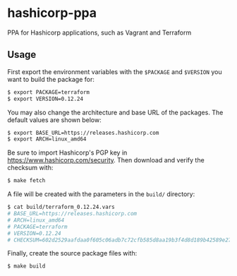 # hashicorp-ppa

PPA for Hashicorp applications, such as Vagrant and Terraform

## Usage

First export the environment variables with the `$PACKAGE` and `$VERSION` you
want to build the package for:

``` sh
$ export PACKAGE=terraform
$ export VERSION=0.12.24
```

You may also change the architecture and base URL of the packages. The default
values are shown below:

``` sh
$ export BASE_URL=https://releases.hashicorp.com
$ export ARCH=linux_amd64
```

Be sure to import Hashicorp's PGP key in https://www.hashicorp.com/security.
Then download and verify the checksum with:

``` sh
$ make fetch
```

A file will be created with the parameters in the `build/` directory:

``` sh
$ cat build/terraform_0.12.24.vars
# BASE_URL=https://releases.hashicorp.com
# ARCH=linux_amd64
# PACKAGE=terraform
# VERSION=0.12.24
# CHECKSUM=602d2529aafdaa0f605c06adb7c72cfb585d8aa19b3f4d8d189b42589e27bf11
```

Finally, create the source package files with:

``` sh
$ make build
```
